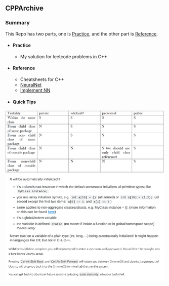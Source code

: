 ## CPPArchive

### Summary
This Repo has two parts, one is [Practice](https://github.com/XRSHEERAN/CPPArchive/tree/master/Practice), and the other part is [Reference](https://github.com/XRSHEERAN/CPPArchive/tree/master/Reference).

* #### Practice
  * My solution for leetcode problems in C++
* #### Reference
  * Cheatsheets for C++
  * [NeuralNet](https://takinginitiative.wordpress.com/2008/04/23/basic-neural-network-tutorial-c-implementation-and-source-code/)
  * [Implement NN](https://takinginitiative.wordpress.com/2008/04/03/basic-neural-network-tutorial-theory/)
* #### Quick Tips
![Levels of access](https://github.com/XRSHEERAN/CPPArchive/blob/master/img/main-qimg-96dd710a5df9636e910d85278f8c8788.png)
![C++ initialization](https://github.com/XRSHEERAN/CPPArchive/blob/master/img/Screenshot%202018-11-16%20at%208.47.44%20PM.png)
![Chrome](https://github.com/XRSHEERAN/CPPArchive/blob/master/img/Screenshot%202018-11-24%20at%208.33.42%20AM.png)
